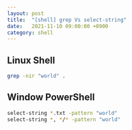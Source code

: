 ```yaml
---
layout: post
title:  "[shell] grep Vs select-string"
date:   2021-11-10 09:00:00 +0900
category: shell
---
```


## Linux Shell
```bash
grep -nir "world" .
```


## Window PowerShell
```bash
select-string *.txt -pattern "world"
select-string *, */* -pattern "world"
```
